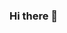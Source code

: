 ### Hi there 👋

<!--
**debbyyeh/debbyyeh** is a ✨ _special_ ✨ repository because its `README.md` (this file) appears on your GitHub profile.

Here are some ideas to get you started:

- 🔭 A front-end engineer with over 4+ years experiences in business development, I am confident to initiate the conversation with diverse groups.
- 🌱 Loving to observe the social trend, I joined the online courses, bootcamp and studying group in the past 1+ years to stay focused onthe up-to-date innovations in software industry.
-->
